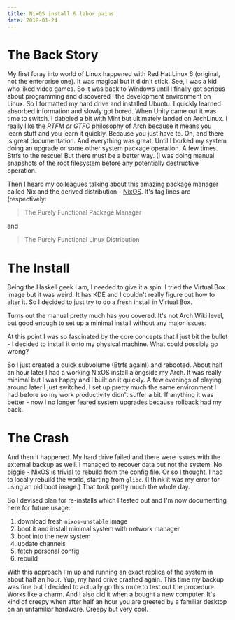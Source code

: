 ```yaml
---
title: NixOS install & labor pains
date: 2018-01-24
---
```


# The Back Story

My first foray into world of Linux happened with Red Hat Linux 6 (original, not
the enterprise one). It was magical but it didn't stick. See, I was a kid who
liked video games. So it was back to Windows until I finally got serious about
programming and discovered I the development environment on Linux. So I
formatted my hard drive and installed Ubuntu. I quickly learned absorbed
information and slowly got bored. When Unity came out it was time to switch. I
dabbled a bit with Mint but ultimately landed on ArchLinux. I really like the
*RTFM or GTFO* philosophy of Arch because it means you learn stuff and you
learn it quickly. Because you just have to. Oh, and there is great
documentation. And everything was great. Until I borked my system doing an
upgrade or some other system package operation. A few times. Btrfs to the
rescue!  But there must be a better way. (I was doing manual snapshots of the
root filesystem before any potentially destructive operation.

Then I heard my colleagues talking about this amazing package manager called
Nix and the derived distribution - [NixOS](https://nixos.org).  It's tag lines
are (respectively:

> The Purely Functional Package Manager

and

> The Purely Functional Linux Distribution

# The Install

Being the Haskell geek I am, I needed to give it a spin. I tried the Virtual
Box image but it was weird. It has KDE and I couldn't really figure out how to
alter it. So I decided to just try to do a fresh install in Virtual Box.

Turns out the manual pretty much has you covered. It's not Arch Wiki level, but
good enough to set up a minimal install without any major issues.

At this point I was so fascinated by the core concepts that I just bit the
bullet - I decided to install it onto my physical machine. What could possibly
go wrong?

So I just created a quick subvolume (Btrfs again!) and rebooted. About half an
hour later I had a working NixOS install alongside my Arch. It was really
minimal but I was happy and I built on it quickly. A few evenings of playing
around later I just switched. I set up pretty much the same environment I had
before so my work productivity didn't suffer a bit. If anything it was better -
now I no longer feared system upgrades because rollback had my back.

# The Crash

And then it happened. My hard drive failed and there were issues with the
external backup as well. I managed to recover data but not the system. No
biggie - NixOS is trivial to rebuild from the config file. Or so I thought. I
had to locally rebuild the world, starting from `glibc`. (I think it was my
error for using an old boot image.) That took pretty much the whole day.

So I devised plan for re-installs which I tested out and I'm now documenting
here for future usage:

1. download fresh `nixos-unstable` image
1. boot it and install minimal system with network manager
1. boot into the new system
1. update channels
1. fetch personal config
1. rebuild

With this approach I'm up and running an exact replica of the system in about
half an hour. Yup, my hard drive crashed again. This time my backup was fine but
I decided to actually go this route to test out the procedure. Works like a
charm. And I also did it when a bought a new computer. It's kind of creepy when
after half an hour you are greeted by a familiar desktop on an unfamiliar
hardware. Creepy but very cool.
